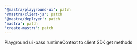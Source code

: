 ```yaml
---
'@mastra/playground-ui': patch
'@mastra/client-js': patch
'@mastra/deployer': patch
'mastra': patch
'create-mastra': patch
---
```


Playground ui -pass runtimeContext to client SDK get methods
